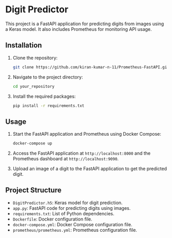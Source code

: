 # Digit Predictor

This project is a FastAPI application for predicting digits from images using a Keras model. It also includes Prometheus for monitoring API usage.

## Installation

1. Clone the repository:
   ```bash
   git clone https://github.com/kiran-kumar-n-11/Prometheus-FastAPI.git
   ```

2. Navigate to the project directory:
   ```bash
   cd your_repository
   ```

3. Install the required packages:
   ```bash
   pip install -r requirements.txt
   ```

## Usage

1. Start the FastAPI application and Prometheus using Docker Compose:
   ```bash
   docker-compose up
   ```

2. Access the FastAPI application at `http://localhost:8000` and the Prometheus dashboard at `http://localhost:9090`.

3. Upload an image of a digit to the FastAPI application to get the predicted digit.

## Project Structure

- `DigitPredictor.h5`: Keras model for digit prediction.
- `app.py`: FastAPI code for predicting digits using images.
- `requirements.txt`: List of Python dependencies.
- `Dockerfile`: Docker configuration file.
- `docker-compose.yml`: Docker Compose configuration file.
- `prometheus/prometheus.yml`: Prometheus configuration file.

